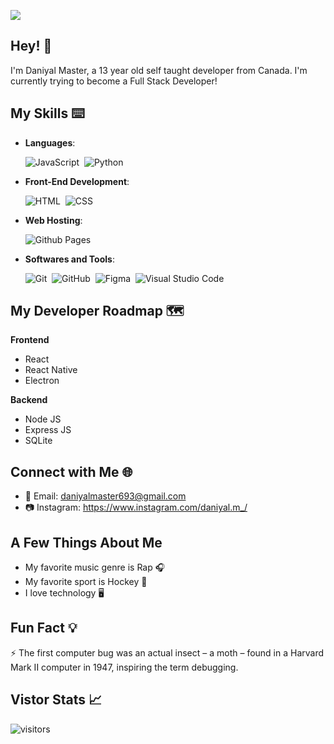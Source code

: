 ![ ](https://i.gifer.com/NvL.gif)
    
## Hey! 👋

I'm Daniyal Master, a 13 year old self taught developer from Canada. I'm currently trying to become a Full Stack Developer!

## My Skills ⌨️

- **Languages**:

    ![JavaScript](https://img.shields.io/badge/JavaScript%20-%23F7DF1E.svg?style=for-the-badge&logo=javascript&logoColor=black)&nbsp;
    ![Python](https://img.shields.io/badge/Python%20-%2314354C.svg?style=for-the-badge&logo=python&logoColor=white)&nbsp;

- **Front-End Development**:

   ![HTML](https://img.shields.io/badge/HTML5%20-%23E34F26.svg?style=for-the-badge&logo=html5&logoColor=white)&nbsp;
   ![CSS](https://img.shields.io/badge/CSS%20-%231572B6.svg?style=for-the-badge&logo=css3&logoColor=white)&nbsp;
  
- **Web Hosting**:

    ![Github Pages](https://img.shields.io/badge/GitHub%20Pages-%23327FC7.svg?style=for-the-badge&logo=github&logoColor=white)
    
- **Softwares and Tools**:

    ![Git](https://img.shields.io/badge/git-%23F05033.svg?style=for-the-badge&logo=git&logoColor=white)&nbsp;
    ![GitHub](https://img.shields.io/badge/github-%23121011.svg?style=for-the-badge&logo=github&logoColor=white)&nbsp;
    ![Figma](https://img.shields.io/badge/Figma-F24E1E?style=for-the-badge&logo=figma&logoColor=white)&nbsp;
    ![Visual Studio Code](https://img.shields.io/badge/VS%20Code-0078d7.svg?style=for-the-badge&logo=visual-studio-code&logoColor=white)&nbsp;

## My Developer Roadmap 🗺️

**Frontend**

- React
- React Native
- Electron

**Backend**

- Node JS
- Express JS
- SQLite

## Connect with Me 🌐

- 📧 Email: daniyalmaster693@gmail.com
- 📷 Instagram: https://www.instagram.com/daniyal.m_/

## A Few Things About Me 

- My favorite music genre is Rap 🎧
- My favorite sport is Hockey 🏒
- I love technology 🖥️

## Fun Fact 💡

⚡ The first computer bug was an actual insect – a moth – found in a Harvard Mark II computer in 1947, inspiring the term debugging.

## Vistor Stats 📈

![visitors](https://visitor-badge.glitch.me/badge?page_id=Blaze4884&left_color=FFD700&right_color=FFD700)
